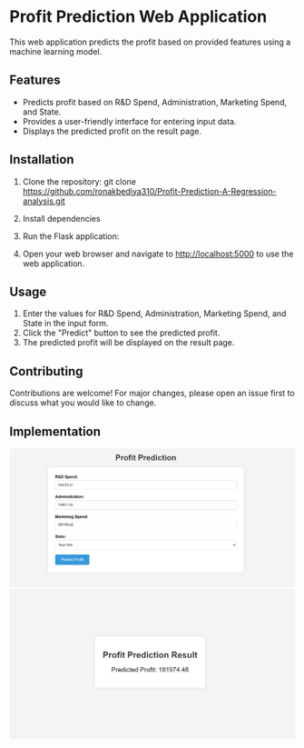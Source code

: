 # Profit Prediction Web Application

This web application predicts the profit based on provided features using a machine learning model.

## Features

- Predicts profit based on R&D Spend, Administration, Marketing Spend, and State.
- Provides a user-friendly interface for entering input data.
- Displays the predicted profit on the result page.

## Installation

1. Clone the repository: git clone https://github.com/ronakbediya310/Profit-Prediction-A-Regression-analysis.git

2. Install dependencies

3. Run the Flask application:


4. Open your web browser and navigate to [http://localhost:5000](http://localhost:5000) to use the web application.

## Usage

1. Enter the values for R&D Spend, Administration, Marketing Spend, and State in the input form.
2. Click the "Predict" button to see the predicted profit.
3. The predicted profit will be displayed on the result page.



## Contributing

Contributions are welcome! For major changes, please open an issue first to discuss what you would like to change.


## Implementation
![home](image.png)
![result](image-1.png)